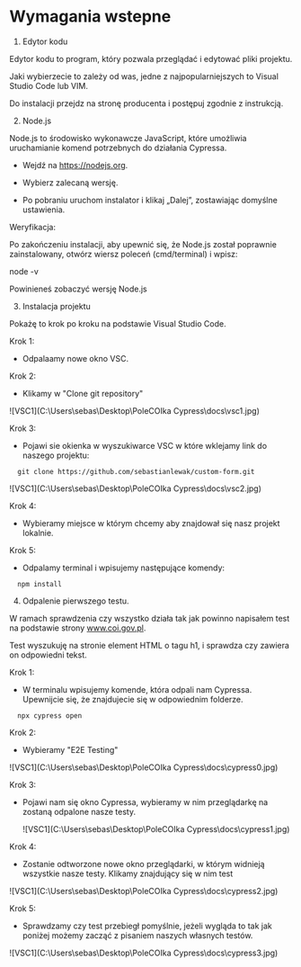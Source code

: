 # Wymagania wstepne

1. Edytor kodu

Edytor kodu to program, który pozwala przeglądać i edytować pliki projektu.

Jaki wybierzecie to zależy od was, jedne z najpopularniejszych to Visual Studio Code lub VIM.

Do instalacji przejdz na stronę producenta i postępuj zgodnie z instrukcją.

2. Node.js

Node.js to środowisko wykonawcze JavaScript, które umożliwia uruchamianie komend potrzebnych do działania Cypressa.

- Wejdź na https://nodejs.org.

- Wybierz zalecaną wersję.

- Po pobraniu uruchom instalator i klikaj „Dalej”, zostawiając domyślne ustawienia.

Weryfikacja:

Po zakończeniu instalacji, aby upewnić się, że Node.js został poprawnie zainstalowany, otwórz wiersz poleceń (cmd/terminal) i wpisz:

node -v

Powinieneś zobaczyć wersję Node.js

3. Instalacja projektu

Pokażę to krok po kroku na podstawie Visual Studio Code.

Krok 1:

- Odpalaamy nowe okno VSC.

Krok 2:

- Klikamy w "Clone git repository"

![VSC1](C:\Users\sebas\Desktop\PoleCOIka Cypress\docs\vsc1.jpg)

Krok 3:

- Pojawi sie okienka w wyszukiwarce VSC w które wklejamy link do naszego projektu:

```console
  git clone https://github.com/sebastianlewak/custom-form.git
```

![VSC1](C:\Users\sebas\Desktop\PoleCOIka Cypress\docs\vsc2.jpg)

Krok 4:

- Wybieramy miejsce w którym chcemy aby znajdował się nasz projekt lokalnie.

Krok 5:

- Odpalamy terminal i wpisujemy następujące komendy:

```console
  npm install
```

4. Odpalenie pierwszego testu.

W ramach sprawdzenia czy wszystko działa tak jak powinno napisałem test na podstawie strony www.coi.gov.pl.

Test wyszukuję na stronie element HTML o tagu h1, i sprawdza czy zawiera on odpowiedni tekst.

Krok 1:

- W terminalu wpisujemy komende, która odpali nam Cypressa. Upewnijcie się, że znajdujecie się w odpowiednim folderze.

```console
  npx cypress open
```

Krok 2:

- Wybieramy "E2E Testing"

![VSC1](C:\Users\sebas\Desktop\PoleCOIka Cypress\docs\cypress0.jpg)

Krok 3:

- Pojawi nam się okno Cypressa, wybieramy w nim przeglądarkę na zostaną odpalone nasze testy.

  ![VSC1](C:\Users\sebas\Desktop\PoleCOIka Cypress\docs\cypress1.jpg)

Krok 4:

- Zostanie odtworzone nowe okno przeglądarki, w którym widnieją wszystkie nasze testy. Klikamy znajdujący się w nim test

![VSC1](C:\Users\sebas\Desktop\PoleCOIka Cypress\docs\cypress2.jpg)

Krok 5:

- Sprawdzamy czy test przebiegł pomyślnie, jeżeli wygląda to tak jak poniżej możemy zacząć z pisaniem naszych własnych testów.

![VSC1](C:\Users\sebas\Desktop\PoleCOIka Cypress\docs\cypress3.jpg)
